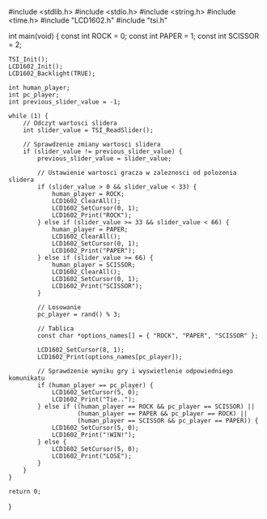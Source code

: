 #include <stdlib.h>
#include <stdio.h>
#include <string.h>
#include <time.h>
#include "LCD1602.h"
#include "tsi.h"

int main(void) {
    const int ROCK = 0;
    const int PAPER = 1;
    const int SCISSOR = 2;

    TSI_Init();
    LCD1602_Init();
    LCD1602_Backlight(TRUE);

    int human_player;
    int pc_player;
    int previous_slider_value = -1;

    while (1) {
        // Odczyt wartosci slidera
        int slider_value = TSI_ReadSlider();

        // Sprawdzenie zmiany wartosci slidera
        if (slider_value != previous_slider_value) {
            previous_slider_value = slider_value;

            // Ustawienie wartosci gracza w zaleznosci od polozenia slidera
            if (slider_value > 0 && slider_value < 33) {
                human_player = ROCK;
                LCD1602_ClearAll();
                LCD1602_SetCursor(0, 1);
                LCD1602_Print("ROCK");
            } else if (slider_value >= 33 && slider_value < 66) {
                human_player = PAPER;
                LCD1602_ClearAll();
                LCD1602_SetCursor(0, 1);
                LCD1602_Print("PAPER");
            } else if (slider_value >= 66) {
                human_player = SCISSOR;
                LCD1602_ClearAll();
                LCD1602_SetCursor(0, 1);
                LCD1602_Print("SCISSOR");
            }

            // Losowanie
            pc_player = rand() % 3;

            // Tablica
            const char *options_names[] = { "ROCK", "PAPER", "SCISSOR" };

            LCD1602_SetCursor(8, 1);
            LCD1602_Print(options_names[pc_player]);

            // Sprawdzenie wyniku gry i wyswietlenie odpowiedniego komunikatu
            if (human_player == pc_player) {
                LCD1602_SetCursor(5, 0);
                LCD1602_Print("Tie..");
            } else if ((human_player == ROCK && pc_player == SCISSOR) ||
                       (human_player == PAPER && pc_player == ROCK) ||
                       (human_player == SCISSOR && pc_player == PAPER)) {
                LCD1602_SetCursor(5, 0);
                LCD1602_Print("!WIN!");
            } else {
                LCD1602_SetCursor(5, 0);
                LCD1602_Print("LOSE");
            }
        }
    }

    return 0;
}

